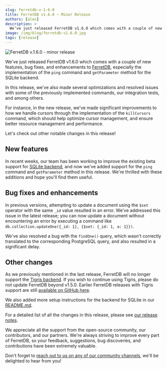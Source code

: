 ```yaml
---
slug: ferretdb-v-1-6-0
title: FerretDB v1.6.0 – Minor Release
authors: [alex]
description: >
  We’ve just released FerretDB v1.6.0 which comes with a couple of new features, bug fixes, and enhancements to FerretDB.
image: /img/blog/ferretdb-v1.6.0.jpg
tags: [release]
---
```


![FerretDB v.1.6.0 - minor release](/img/blog/ferretdb-v1.6.0.jpg)

We've just released FerretDB v1.6.0 which comes with a couple of new features, bug fixes, and enhancements to [FerretDB](https://www.ferretdb.io), especially the implementation of the `ping` command and `getParameter` method for the SQLite backend.

<!--truncate-->

In this release, we've also made several optimizations and resolved issues with some of the previously implemented commands, our integration tests, and among others.

For instance, in the new release, we've made significant improvements to how we handle cursors through the implementation of the `killCursors` command, which should help optimize cursor management, and ensure better resource management and performance.

Let's check out other notable changes in this release!

## New features

In recent weeks, our team has been working to improve the existing beta support for [SQLite backend](https://www.sqlite.org/), and now we've added support for the `ping` command and `getParameter` method in this release.
We're thrilled with these additions and hope you'll find them useful.

## Bug fixes and enhancements

In previous versions, attempting to update a document using the `$set` operator with the same `_id` value resulted in an error.
We've addressed this issue in the latest release; you can now update a document without encountering an error by executing a command like `db.collection.updateOne({_id: 1}, {$set: {_id: 1, a: 1}})`.

We've also resolved a bug with the `findOne()` query, which wasn't correctly translated to the corresponding PostgreSQL query, and also resulted in a significant delay.

## Other changes

As we previously mentioned in the last release, FerretDB will no longer support the [Tigris backend](https://www.tigrisdata.com/).
If you wish to continue using Tigris, please do not update FerretDB beyond v1.5.0.
Earlier FerretDB releases with Tigris support are still [available on GitHub here](https://github.com/FerretDB/FerretDB/releases).

We also added more setup instructions for the backend for SQLite in our [README.md](https://github.com/FerretDB/FerretDB#readme).

For a detailed list of all the changes in this release, please see [our release notes](https://github.com/FerretDB/FerretDB/releases/tag/v1.6.0).

We appreciate all the support from the open-source community, our contributors, and our partners.
We're always striving to improve every part of FerretDB, so your feedback, suggestions, bug discoveries, and contributions have been extremely valuable.

Don't forget to [reach out to us on any of our community channels](https://docs.ferretdb.io/#community), we'll be delighted to hear from you!
